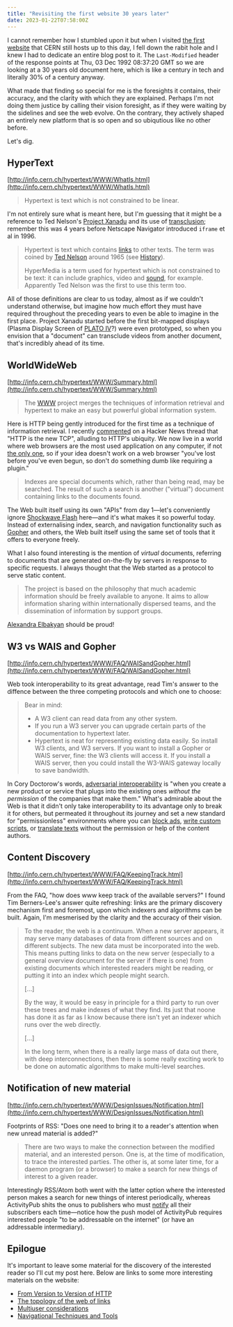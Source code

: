 ```yaml
---
title: "Revisiting the first website 30 years later"
date: 2023-01-22T07:58:00Z
---
```


I cannot remember how I stumbled upon it but when I visited [the first website](http://info.cern.ch/hypertext/WWW/TheProject.html) that CERN still hosts up to this day, I fell down the rabit hole and I knew I had to dedicate an entire blog post to it. The `Last-Modified` header of the response points at Thu, 03 Dec 1992 08:37:20 GMT so we are looking at a 30 years old document here, which is like a century in tech and literally 30% of a century anyway.

What made that finding so special for me is the foresights it contains, their accuracy, and the clarity with which they are explained. Perhaps I'm not doing them justice by calling their vision foresight, as if they were waiting by the sidelines and see the web evolve. On the contrary, they actively shaped an entirely new platform that is so open and so ubiqutious like no other before.

Let's dig.

## HyperText
[http://info.cern.ch/hypertext/WWW/WhatIs.html](http://info.cern.ch/hypertext/WWW/WhatIs.html)

> Hypertext is text which is not constrained to be linear.

I'm not entirely sure what is meant here, but I'm guessing that it might be a reference to Ted Nelson's [Project Xanadu](https://en.wikipedia.org/wiki/Project_Xanadu) and its use of [transclusion](https://en.wikipedia.org/wiki/Transclusion); remember this was 4 years before Netscape Navigator introduced `iframe` et al in 1996.

> Hypertext is text which contains [links](http://info.cern.ch/hypertext/WWW/Terms.html#link) to other texts. The term was coined by [Ted Nelson](http://info.cern.ch/hypertext/WWW/Xanadu.html#Nelson) around 1965 (see [History](http://info.cern.ch/hypertext/History.html)).
> 
> HyperMedia is a term used for hypertext which is not constrained to be text: it can include graphics, video and [sound](http://info.cern.ch/hypertext/WWW/Talks/YesWeCan.snd), for example. Apparently Ted Nelson was the first to use this term too.

All of those definitions are clear to us today, almost as if we couldn't understand otherwise, but imagine how much effort they must have required throughout the preceding years to even be able to imagine in the first place. Project Xanadu started before the first bit-mapped displays (Plasma Display Screen of [PLATO IV](https://en.wikipedia.org/wiki/PLATO_(computer_system))?) were even prototyped, so when you envision that a "document" can transclude videos from another document, that's incredibly ahead of its time.

## WorldWideWeb
[http://info.cern.ch/hypertext/WWW/Summary.html](http://info.cern.ch/hypertext/WWW/Summary.html)

> The [WWW](http://info.cern.ch/hypertext/WWW/TheProject.html) project merges the techniques of information retrieval and hypertext to make an easy but powerful global information system.

Here is HTTP being gently introduced for the first time as a technique of information retrieval. I recently [commented](https://news.ycombinator.com/item?id=34155794) on a Hacker News thread that "HTTP is the new TCP", alluding to HTTP's ubiquity. We now live in a world where web browsers are the most used application on any computer, if not [the only one](https://en.wikipedia.org/wiki/ChromeOS), so if your idea doesn't work on a web browser "you've lost before you've even begun, so don't do something dumb like requiring a plugin."

> Indexes are special documents which, rather than being read, may be searched. The result of such a search is another ("virtual") document containing links to the documents found.

The Web built itself using its own "APIs" from day 1&mdash;let's conveniently ignore [Shockwave Flash](https://en.wikipedia.org/wiki/Adobe_Flash_Player) here&mdash;and it's what makes it so powerful today. Instead of externalising index, search, and navigation functionality such as [Gopher](https://en.wikipedia.org/wiki/Gopher_(protocol)) and others, the Web built itself using the same set of tools that it offers to everyone freely.

What I also found interesting is the mention of _virtual_ documents, referring to documents that are generated on-the-fly by servers in response to specific requests. I always thought that the Web started as a protocol to serve static content.

> The project is based on the philosophy that much academic information should be freely available to anyone. It aims to allow information sharing within internationally dispersed teams, and the dissemination of information by support groups.

[Alexandra Elbakyan](https://en.wikipedia.org/wiki/Alexandra_Elbakyan) should be proud!

## W3 vs WAIS and Gopher
[http://info.cern.ch/hypertext/WWW/FAQ/WAISandGopher.html](http://info.cern.ch/hypertext/WWW/FAQ/WAISandGopher.html)

Web took interoperability to its great advantage, read Tim's answer to the diffence between the three competing protocols and which one to choose:

> Bear in mind:
> * A W3 client can read data from any other system.
> * If you run a W3 server you can upgrade certain parts of the documentation to hypertext later.
> * Hypertext is neat for representing existing data easily.
> So install W3 clients, and W3 servers. If you want to install a Gopher or WAIS server, fine: the W3 clients will access it. If you install a WAIS server, then you could install the W3-WAIS gateway locally to save bandwidth.

In Cory Doctorow's words, [adversarial interoperability](https://www.eff.org/deeplinks/2019/10/adversarial-interoperability) is "when you create a new product or service that plugs into the existing ones _without the permission_ of the companies that make them." What's admirable about the Web is that it didn't only take interoperability to its advantage only to break it for others, but permeated it throughout its journey and set a new standard for "permissionless" environments where you can [block ads](https://github.com/gorhill/uBlock), [write custom scripts](https://addons.mozilla.org/en-US/firefox/addon/greasemonkey/), or [translate texts](https://addons.mozilla.org/en-US/firefox/addon/to-google-translate/) without the permission or help of the content authors.

## Content Discovery
[http://info.cern.ch/hypertext/WWW/FAQ/KeepingTrack.html](http://info.cern.ch/hypertext/WWW/FAQ/KeepingTrack.html)

From the FAQ, "how does www keep track of the available servers?" I found Tim Berners-Lee's answer quite refreshing: links are the primary discovery mechanism first and foremost, upon which indexers and algorithms can be built. Again, I'm mesmerised by the clarity and the accuracy of their vision.

> To the reader, the web is a continuum. When a new server appears, it may serve many databases of data from different sources and on different subjects. The new data must be incorporated into the web. This means putting links to data on the new server (especially to a general overview document for the server if there is one) from existing documents which interested readers might be reading, or putting it into an index which people might search.
>
> [...]
>
> By the way, it would be easy in principle for a third party to run over these trees and make indexes of what they find. Its just that noone has done it as far as I know because there isn't yet an indexer which runs over the web directly.
>
> [...]
>
> In the long term, when there is a really large mass of data out there, with deep interconnections, then there is some really exciting work to be done on automatic algorithms to make multi-level searches.

## Notification of new material
[http://info.cern.ch/hypertext/WWW/DesignIssues/Notification.html](http://info.cern.ch/hypertext/WWW/DesignIssues/Notification.html)

Footprints of RSS: "Does one need to bring it to a reader's attention when new unread material is added?"

> There are two ways to make the connection between the modified material, and an interested person. One is, at the time of modification, to trace the interested parties. The other is, at some later time, for a daemon program (or a browser) to make a search for new things of interest to a given reader.

Interestingly RSS/Atom both went with the latter option where the interested person makes a search for new things of interest periodically, whereas ActivityPub shits the onus to publishers who must [notify](https://macwright.com/2022/12/09/activitypub.html#inbox) all their subscribers each time&mdash;notice how the push model of ActivityPub requires interested people "to be addressable on the internet" (or have an addressable intermediary).

## Epilogue 
It's important to leave some material for the discovery of the interested reader so I'll cut my post here. Below are links to some more interesting materials on the website:

* [From Version to Version of HTTP](http://info.cern.ch/hypertext/WWW/DesignIssues/ProtocolVersions.html)
* [The topology of the web of links](http://info.cern.ch/hypertext/WWW/DesignIssues/Topology.html)
* [Multiuser considerations](http://info.cern.ch/hypertext/WWW/DesignIssues/Multiuser.html)
* [Navigational Techniques and Tools](http://info.cern.ch/hypertext/WWW/DesignIssues/Navigation.html)
